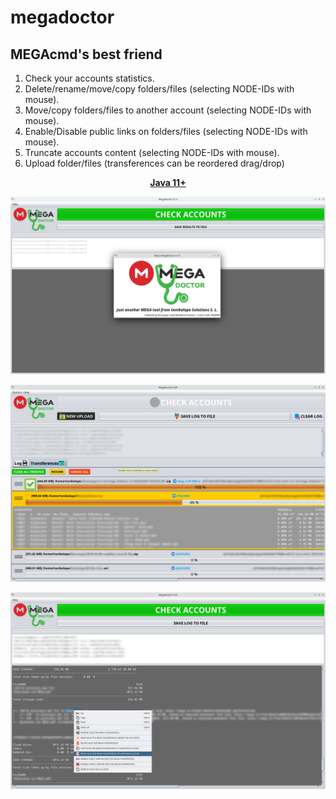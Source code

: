 # megadoctor

## MEGAcmd's best friend

1. Check your accounts statistics.
2. Delete/rename/move/copy folders/files (selecting NODE-IDs with mouse).
3. Move/copy folders/files to another account (selecting NODE-IDs with mouse).
4. Enable/Disable public links on folders/files (selecting NODE-IDs with mouse).
5. Truncate accounts content (selecting NODE-IDs with mouse).
6. Upload folder/files (transferences can be reordered drag/drop)

<p align="center"><a href="https://adoptopenjdk.net/"><b>Java 11+</b></a></p>

<p align="center"><img src="https://github.com/tonikelope/megadoctor/raw/main/snapshots/screenshot.png"></p>
<p align="center"><img src="https://github.com/tonikelope/megadoctor/raw/main/snapshots/transfer.png"></p>
<p align="center"><img src="https://github.com/tonikelope/megadoctor/raw/main/snapshots/megadoctor2.png"></p>
